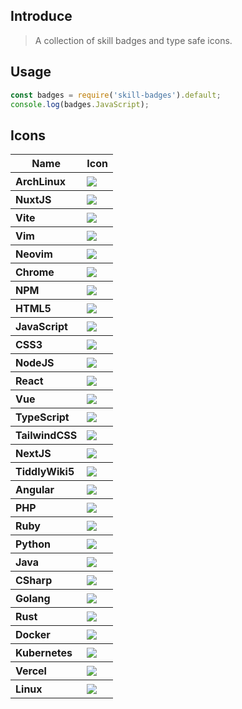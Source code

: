 ## Introduce

> A collection of skill badges and type safe icons.

## Usage

```js
const badges = require('skill-badges').default;
console.log(badges.JavaScript);
```

<h2>Icons</h2>
<table>
  <thead align="center">
    <tr>
      <th>Name</th>
      <th>Icon</th>
    </tr>
  </thead>
  <tbody align="left">
    <tr>
      <th>ArchLinux</th>
      <th align="left">
        <img src="https://img.shields.io/badge/ArchLinux-blue?style=flat-square&logo=arch-linux&logoColor=white"  />
      </th>
    </tr>
    <tr>
      <th>NuxtJS</th>
      <th align="left">
        <img src="https://img.shields.io/badge/NuxtJS-00C58E?style=flat-square&logo=nuxt.js&logoColor=white"  />
      </th>
    </tr>
    <tr>
      <th>Vite</th>
      <th align="left">
        <img src="https://img.shields.io/badge/Vite-2F74C0?style=flat-square&logo=vite&logoColor=white"  />
      </th>
    </tr>
    <tr>
      <th>Vim</th>
      <th align="left">
        <img src="https://img.shields.io/badge/Vim-007ACC?style=flat-square&logo=vim&logoColor=white"  />
      </th>
    </tr>
    <tr>
      <th>Neovim</th>
      <th align="left">
        <img src="https://img.shields.io/badge/Neovim-2E8B57?style=flat-square&logo=neovim&logoColor=white"  />
      </th>
    </tr>
    <tr>
      <th>Chrome</th>
      <th align="left">
        <img src="https://img.shields.io/badge/Chrome-0078D7?style=flat-square&logo=google-chrome&logoColor=white"  />
      </th>
    </tr>
    <tr>
      <th>NPM</th>
      <th align="left">
        <img src="https://img.shields.io/badge/NPM-C12127?style=flat-square&logo=npm&logoColor=white"  />
      </th>
    </tr>
    <tr>
      <th>HTML5</th>
      <th align="left">
        <img src="https://img.shields.io/badge/HTML5-E34F26?style=flat-square&logo=html5&logoColor=white"  />
      </th>
    </tr>
    <tr>
      <th>JavaScript</th>
      <th align="left">
        <img src="https://img.shields.io/badge/JavaScript-F7DF1E?style=flat-square&logo=javascript&logoColor=black"  />
      </th>
    </tr>
    <tr>
      <th>CSS3</th>
      <th align="left">
        <img src="https://img.shields.io/badge/CSS3-1572B6?style=flat-square&logo=css3&logoColor=white"  />
      </th>
    </tr>
    <tr>
      <th>NodeJS</th>
      <th align="left">
        <img src="https://img.shields.io/badge/NodeJS-43853D?style=flat-square&logo=node.js&logoColor=white"  />
      </th>
    </tr>
    <tr>
      <th>React</th>
      <th align="left">
        <img src="https://img.shields.io/badge/React-20232A?style=flat-square&logo=react&logoColor=61DAFB"  />
      </th>
    </tr>
    <tr>
      <th>Vue</th>
      <th align="left">
        <img src="https://img.shields.io/badge/Vue-35495E?style=flat-square&logo=vue.js&logoColor=4FC08D"  />
      </th>
    </tr>
    <tr>
      <th>TypeScript</th>
      <th align="left">
        <img src="https://img.shields.io/badge/TypeScript-007ACC?style=flat-square&logo=typescript&logoColor=white"  />
      </th>
    </tr>
    <tr>
      <th>TailwindCSS</th>
      <th align="left">
        <img src="https://img.shields.io/badge/TailwindCSS-38B2AC?style=flat-square&logo=tailwindcss&logoColor=white"  />
      </th>
    </tr>
    <tr>
      <th>NextJS</th>
      <th align="left">
        <img src="https://img.shields.io/badge/NextJS-black?style=flat-square&logo=next.js&logoColor=white"  />
      </th>
    </tr>
    <tr>
      <th>TiddlyWiki5</th>
      <th align="left">
        <img src="https://img.shields.io/badge/TiddlyWiki5-black?style=flat-square&logo=tiddlywiki&logoColor=white"  />
      </th>
    </tr>
    <tr>
      <th>Angular</th>
      <th align="left">
        <img src="https://img.shields.io/badge/Angular-DD0031?style=flat-square&logo=angular&logoColor=white"  />
      </th>
    </tr>
    <tr>
      <th>PHP</th>
      <th align="left">
        <img src="https://img.shields.io/badge/PHP-777BB4?style=flat-square&logo=php&logoColor=white"  />
      </th>
    </tr>
    <tr>
      <th>Ruby</th>
      <th align="left">
        <img src="https://img.shields.io/badge/Ruby-CC342D?style=flat-square&logo=ruby&logoColor=white"  />
      </th>
    </tr>
    <tr>
      <th>Python</th>
      <th align="left">
        <img src="https://img.shields.io/badge/Python-3776AB?style=flat-square&logo=python&logoColor=white"  />
      </th>
    </tr>
    <tr>
      <th>Java</th>
      <th align="left">
        <img src="https://img.shields.io/badge/Java-007396?style=flat-square&logo=openjdk&logoColor=white"  />
      </th>
    </tr>
    <tr>
      <th>CSharp</th>
      <th align="left">
        <img src="https://img.shields.io/badge/CSharp-239120?style=flat-square&logo=c%23&logoColor=white"  />
      </th>
    </tr>
    <tr>
      <th>Golang</th>
      <th align="left">
        <img src="https://img.shields.io/badge/Golang-00ADD8?style=flat-square&logo=go&logoColor=white"  />
      </th>
    </tr>
    <tr>
      <th>Rust</th>
      <th align="left">
        <img src="https://img.shields.io/badge/Rust-000000?style=flat-square&logo=rust&logoColor=white"  />
      </th>
    </tr>
    <tr>
      <th>Docker</th>
      <th align="left">
        <img src="https://img.shields.io/badge/Docker-2496ED?style=flat-square&logo=docker&logoColor=white"  />
      </th>
    </tr>
    <tr>
      <th>Kubernetes</th>
      <th align="left">
        <img src="https://img.shields.io/badge/Kubernetes-326CE5?style=flat-square&logo=kubernetes&logoColor=white"  />
      </th>
    </tr>
    <tr>
      <th>Vercel</th>
      <th align="left">
        <img src="https://img.shields.io/badge/Vercel-black?style=flat-square&logo=vercel&logoColor=white"  />
      </th>
    </tr>
    <tr>
      <th>Linux</th>
      <th align="left">
        <img src="https://img.shields.io/badge/Linux-FCC624?style=flat-square&logo=linux&logoColor=black"  />
      </th>
    </tr>
  </tbody>
</table>